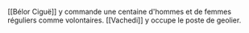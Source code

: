 [[Bélor Ciguë]] y commande une centaine d'hommes et de femmes réguliers comme volontaires.
[[Vachedi]] y occupe le poste de geolier.